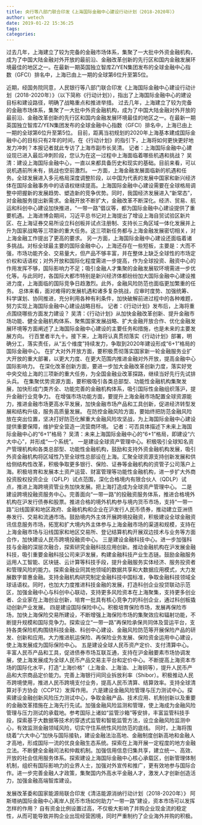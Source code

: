 ```yaml
---
title: 央行等八部门联合印发《上海国际金融中心建设行动计划（2018-2020年）》
author: wetech
date: 2019-01-22 15:36:25
tags: 
categories: 
---
```

过去几年，上海建立了较为完备的金融市场体系，集聚了一大批中外资金融机构，成为了中国大陆金融对外开放的最前沿、金融改革创新的先行区和国内金融发展环境最佳的地区之一。在最新一期英国独立智库Z/YEN集团发布的全球金融中心指数（GFCI）排名中，上海已由上一期的全球第6位升至第5位。
<!-- more -->
近期，经国务院同意，人民银行等八部门联合印发《上海国际金融中心建设行动计划（2018-2020年）》（以下简称《行动计划》），指出了上海国际金融中心的建设目标和建设路径，明确了战略重点和推进举措。
过去几年，上海建立了较为完备的金融市场体系，集聚了一大批中外资金融机构，成为了中国大陆金融对外开放的最前沿、金融改革创新的先行区和国内金融发展环境最佳的地区之一。在最新一期英国独立智库Z/YEN集团发布的全球金融中心指数（GFCI）排名中，上海已由上一期的全球第6位升至第5位。
目前，距离当初规划的2020年上海基本建成国际金融中心的目标只有2年的时间，在《行动计划》的指引下，上海将如何更快更好地发力冲刺？本报记者就此专访了上海市副市长吴清。
记者：上海国际金融中心建设现已进入最后冲刺阶段，您认为在这一过程中上海面临着哪些机遇和挑战？
吴清：建设上海国际金融中心，一直以来都具备历史和现实的基础。目前来看，可以说机遇前所未有，挑战也空前激烈。
一方面，上海金融发展面临新的机遇和任务。全球发展进入多元格局深度调整阶段，以中国为代表的发展中国家和新兴经济体在国际金融事务中的话语权继续提高。上海国际金融中心建设需要在全球格局调整中把握新的发展趋势、塑造新的竞争优势。同时，我国经济发展进入“新常态”，对金融服务提出新需求。金融开放不断扩大，金融改革不断深化。经济、贸易、航运和科创中心建设加快推进，“一带一路”倡议等，都为国际金融中心建设提供了重要机遇。上海进博会期间，习近平总书记对上海提出了增设上海自贸试验区新片区、在上海证券交易所设立科创板并试点注册制、支持长三角区域一体化发展并上升为国家战略等三项新的重大任务。这三项新任务都与上海金融发展密切相关，对上海金融工作提出了更高的要求。
另一方面，上海国际金融中心建设还面临着诸多挑战。对标全球最主要的国际金融中心，上海还存在一些短板，主要是：大而不强，市场功能齐全、交易量大，但产品不够丰富，并在整体上缺乏全球性的市场定价权和话语权；对外开放和国际化程度需进一步提高，作为全球投资、融资中心的作用发挥不够，国际影响力不足；吸引金融人才集聚的金融发展软环境需进一步优化等。与此同时，各国际大都市特别是新兴经济体都纷纷加大国际金融中心建设推进力度，上海面临的国际竞争日趋激烈。此外，金融风险防范也面临更加繁重的任务。
总体来看，面对难得的发展机遇和诸多复杂挑战，应审时度势、加强统筹、科学谋划、协同推进，充分利用各种有利条件，加快破解前进过程中的各种难题，努力实现上海国际金融中心建设战略目标。
记者：《行动计划》发布后，上海将重点围绕哪些方面发力建设？
吴清：《行动计划》从加快金融改革创新、提升金融市场功能、健全金融机构体系、聚焦国家发展战略、扩大金融开放合作、优化金融发展环境等方面阐述了上海国际金融中心建设的主要任务和措施，也是未来的主要发展方向。
行百里者半九十。接下来，上海将认真贯彻落实《行动计划》部署，明确分工，落实责任，从“五个维度”持续发力，争取到2020年建设形成“6+1”格局的国际金融中心。
在扩大对外开放方面，要积极贯彻落实国家新一轮金融服务业扩大开放的重大部署，以更大力度、在更大范围内推进金融对外开放，提高金融中心国际影响力。
在深化改革创新方面，要进一步加大金融改革创新力度，落实好党中央交给上海的三项新的重大任务，为全国金融业改革探路，继续当好先行先试排头兵。
在集聚优势资源方面，要积极吸引各类总部型、功能性金融机构集聚发展，加快形成门类齐全、功能完善的金融机构体系，吸引国际性金融组织落沪，提升金融行业竞争力。
在增强市场功能方面，要提升上海金融市场配置全球资源能力，推进金融市场更高水平发展，加快金融市场产品和工具创新，促进经济转型发展和结构升级，服务高质量发展。
在防控金融风险方面，要始终把防范金融风险放在突出位置，坚决打好防范化解重大金融风险攻坚战，为上海国际金融中心建设提供重要保障，维护安全营造一流营商环境。
记者：可否具体描述下未来上海国际金融中心的“6+1”格局？
吴清：未来上海国际金融中心的“6+1”格局，即建设“六大中心”，并形成“一个系统”。
一是建设全球资产管理中心。积极吸引全球知名资产管理机构和各类总部型、功能性金融机构，鼓励和支持外资金融机构发展，吸引外资金融机构将区域性乃至全球性总部设在上海。汇聚全球资源支持创新发展和供给侧结构性改革，积极争取更多银行、保险、证券等金融机构的资管子公司落户上海。积极培育和发展本土资产运营、财富管理等功能性金融机构，进一步扩大外商投资股权投资企业（QFLP）试点范围，深化合格境内有限合伙人（QDLP）试点，推进上海跨境资管业务加快发展。把上海打造成为全球资产管理中心。
二是建设跨境投融资服务中心。完善面向“一带一路”的投融资服务体系，推进合格境外机构在沪发行债券和股票。推进合格的境外机构参与境内货币市场，支持“一带一路”沿线国家和地区政府、金融机构和企业在沪发行人民币债券，推动建立亚洲债券发行、交易和流通市场。鼓励境内外主体开展跨境投融资，积极建设全球金融资讯信息服务市场，拓宽和扩大境内外主体参与上海金融市场的渠道和规模，支持在上海金融市场与沿线国家和地区交易所、登记结算机构开展双边技术与业务等方面合作，加快建设人民币跨境投融资中心。
三是建设金融科技中心。进一步加强科技与金融的深层次融合，探索研究金融科技应用创新。推动金融机构在沪发展金融科技，吸引重要金融科技公司来沪发展，构建金融科技产业生态链。鼓励金融服务运用人工智能、区块链、云计算等科技手段，提升金融服务实体经济、服务投资者和管理风险的能力。探索金融业同其他领域的数据共享和大数据应用模式，大力发展数字普惠金融。支持金融机构研究制定金融科技中国标准，争取金融科技领域全球话语权。同时，也加大力度推进科技金融的发展，打造科创企业投贷联动示范区，加强金融中心与科创中心联动，支持更多风险资本在上海聚集，支持更多创业者、企业家在上海创业创新，培育一批具有核心竞争力的科创企业，通过科创板撬动创新产业发展。
四是建设国际保险中心。积极培育保险市场，发展再保险市场，加快上海保险交易所建设，不断增强上海保险市场的集聚效应和辐射功能，不断提升规模和国际竞争力。探索设立“一带一路”再保险承保共同体及营运平台，支持各类保险机构围绕科技金融、科创中心建设、金融风险防范等开展保险产品的研发、创新和应用。大力推进航运保险、再保险业务发展、保险资金运用中心建设，使上海发展成为国际保险中心。
五是建设全球人民币资产定价、支付清算中心。丰富人民币产品和工具，促进债券市场互联互通，支持在沪金融要素市场协调发展，使上海发展成为全球人民币产品交易主平台和定价中心。不断提高上海资本市场的国际化水平，打造“上海价格”（上海金、上海油、上海铜等），提升人民币产品和大宗商品定价能力。完善上海银行间同业拆放利率（Shibor）。积极推动人民币跨境使用，推进人民币跨境支付业务，提高人民币清算、结算效率。支持全球清算对手方协会（CCP12）发挥作用。
六是建设金融风险管理与压力测试中心。探索建设金融创新风险压力测试中心，争取金融产品、技术应用、机制创新以及重要的金融改革措施在上海先行先试。加强金融风险监测和管理，使上海成为金融风险管理与压力测试的承载地。参考国际上诸如“监管沙箱”等安排，丰富监管科技手段，探索基于大数据等技术的穿透式监管和智能监管方法，设立金融风险监测中心，有效监测金融领域风险，切实守住系统性风险防范的底线。
同时，上海将围绕着“六大中心”加快与国际接轨，建设金融法治高地、金融制度创新高地和金融人才高地，形成国际一流的优良金融生态系统。探索在上海开展一定程度的地方金融立法。不断健全金融司法和仲裁机制。加强信用信息归集共享，建立统一、高效、开放的社会信用服务体系。探索建设上海国际金融中心核心承载区，创新管理体制机制，组织有国际影响力的业界人士，加强对外宣传和推广，更有效地参与国际合作。进一步完善金融人才政策，集聚国内外高水平金融人才，激发人才创新创造活力，加强金融高端智库建设。
 
 
发展改革委和国家能源局联合印发《清洁能源消纳行动计划（2018-2020年）》
阿斯塔纳国际金融中心离岸人民币市场如何助力“一带一路”建设，资本市场可以发挥怎样的作用？
自有资金比例设置过高，不仅极大影响了并购企业现金流的稳定性，从而可能导致并购企业出现经营困境，同时严重制约了企业海外并购的积极。
